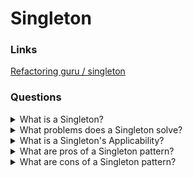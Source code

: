 # Singleton

### Links

[Refactoring guru / singleton](https://refactoring.guru/design-patterns/singleton)

### Questions

<details>
  <summary>What is a Singleton?</summary>

Singleton is a creational design pattern that guarantee that a class or an entity has only one instance and provide global access point.

</details>

<details>
  <summary>What problems does a Singleton solve?</summary>

1. Guarantee that exist only one instance

For example, it could be useful for getting access to common source like a data base

2. Provide a global access point

It is not only global variable. It is possible to change global variable from other part of the code base.

</details>

<details>
  <summary>What is a Singleton's Applicability?</summary>S

- When an application should contain only one instance for some functionality that is available for all clients.
- When it is needed to get more control for global variables.

</details>

<details>
  <summary>What are pros of a Singleton pattern?</summary>

- Guarantee that exist only one instance
- Provide a global access point
- Implements lazy initialization of a singleton object

</details>

<details>
  <summary>What are cons of a Singleton pattern?</summary>

- Break a single responsibility principle. The pattern solves two problems at the time
- Mask unluck design, for instance, when the program components know too much about each other
- Multithreading. Multiple threads shouldn't  create a singleton object several times
- Require a permanent creation of the mock-objects during unit-testing process

</details>
